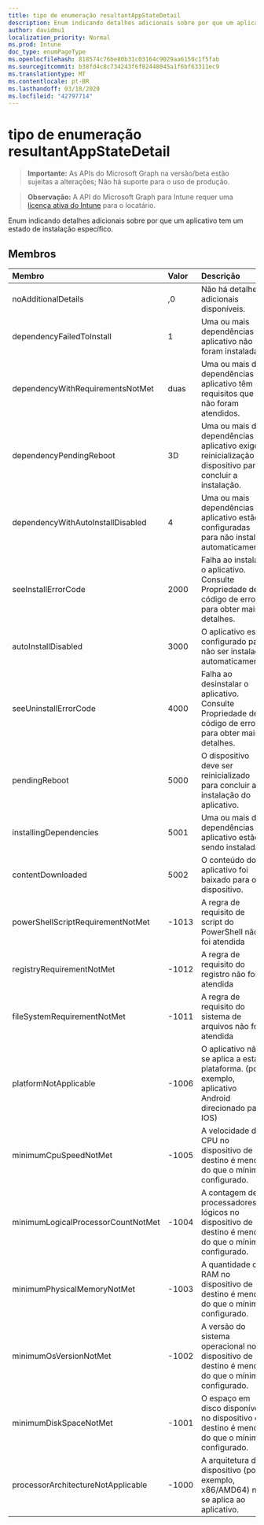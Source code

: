 ```yaml
---
title: tipo de enumeração resultantAppStateDetail
description: Enum indicando detalhes adicionais sobre por que um aplicativo tem um estado de instalação específico.
author: davidmu1
localization_priority: Normal
ms.prod: Intune
doc_type: enumPageType
ms.openlocfilehash: 818574c76be80b31c03164c9029aa6150c1f5fab
ms.sourcegitcommit: b38fd4c8c734243f6f82448045a1f6bf63311ec9
ms.translationtype: MT
ms.contentlocale: pt-BR
ms.lasthandoff: 03/18/2020
ms.locfileid: "42797714"
---
```

# <a name="resultantappstatedetail-enum-type"></a>tipo de enumeração resultantAppStateDetail

> **Importante:** As APIs do Microsoft Graph na versão/beta estão sujeitas a alterações; Não há suporte para o uso de produção.

> **Observação:** A API do Microsoft Graph para Intune requer uma [licença ativa do Intune](https://go.microsoft.com/fwlink/?linkid=839381) para o locatário.

Enum indicando detalhes adicionais sobre por que um aplicativo tem um estado de instalação específico.

## <a name="members"></a>Membros
|Membro|Valor|Descrição|
|:---|:---|:---|
|noAdditionalDetails|,0|Não há detalhes adicionais disponíveis.|
|dependencyFailedToInstall|1|Uma ou mais dependências do aplicativo não foram instaladas.|
|dependencyWithRequirementsNotMet|duas|Uma ou mais das dependências do aplicativo têm requisitos que não foram atendidos.|
|dependencyPendingReboot|3D|Uma ou mais das dependências do aplicativo exige a reinicialização do dispositivo para concluir a instalação.|
|dependencyWithAutoInstallDisabled|4 |Uma ou mais dependências do aplicativo estão configuradas para não instalar automaticamente.|
|seeInstallErrorCode|2000|Falha ao instalar o aplicativo. Consulte Propriedade de código de erro para obter mais detalhes.|
|autoInstallDisabled|3000|O aplicativo está configurado para não ser instalado automaticamente.|
|seeUninstallErrorCode|4000|Falha ao desinstalar o aplicativo. Consulte Propriedade de código de erro para obter mais detalhes.|
|pendingReboot|5000|O dispositivo deve ser reinicializado para concluir a instalação do aplicativo.|
|installingDependencies|5001|Uma ou mais das dependências do aplicativo estão sendo instaladas.|
|contentDownloaded|5002|O conteúdo do aplicativo foi baixado para o dispositivo.|
|powerShellScriptRequirementNotMet|-1013|A regra de requisito de script do PowerShell não foi atendida|
|registryRequirementNotMet|-1012|A regra de requisito do registro não foi atendida|
|fileSystemRequirementNotMet|-1011|A regra de requisito do sistema de arquivos não foi atendida|
|platformNotApplicable|-1006|O aplicativo não se aplica a esta plataforma. (por exemplo, aplicativo Android direcionado para IOS)|
|minimumCpuSpeedNotMet|-1005|A velocidade da CPU no dispositivo de destino é menor do que o mínimo configurado.|
|minimumLogicalProcessorCountNotMet|-1004|A contagem de processadores lógicos no dispositivo de destino é menor do que o mínimo configurado.|
|minimumPhysicalMemoryNotMet|-1003|A quantidade de RAM no dispositivo de destino é menor do que o mínimo configurado.|
|minimumOsVersionNotMet|-1002|A versão do sistema operacional no dispositivo de destino é menor do que o mínimo configurado.|
|minimumDiskSpaceNotMet|-1001|O espaço em disco disponível no dispositivo de destino é menor do que o mínimo configurado.|
|processorArchitectureNotApplicable|-1000|A arquitetura do dispositivo (por exemplo, x86/AMD64) não se aplica ao aplicativo.|



